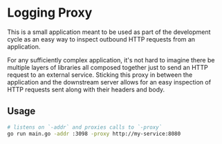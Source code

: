 # Logging Proxy

This is a small application meant to be used as part of the development cycle as
an easy way to inspect outbound HTTP requests from an application.

For any sufficiently complex application, it's not hard to imagine there be
multiple layers of libraries all composed together just to send an HTTP request
to an external service. Sticking this proxy in between the application and the
downstream server allows for an easy inspection of HTTP requests sent along with
their headers and body.

## Usage

```bash
# listens on `-addr` and proxies calls to `-proxy`
go run main.go -addr :3098 -proxy http://my-service:8080
```

